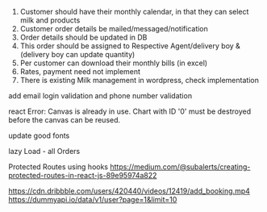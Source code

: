 1. Customer should have their monthly calendar, in that they can select milk and products
2. Customer order details be mailed/messaged/notification
3. Order details should be updated in DB
4. This order should be assigned to Respective Agent/delivery boy & (delivery boy can update quantity)
5. Per customer can download their monthly bills (in excel)
6. Rates, payment need not implement
7. There is existing Milk management in wordpress, check implementation

add email login validation and phone number validation

react Error: Canvas is already in use. Chart with ID '0' must be destroyed before the canvas can be reused.

update good fonts

lazy Load - all Orders

Protected Routes using hooks
https://medium.com/@subalerts/creating-protected-routes-in-react-js-89e95974a822

https://cdn.dribbble.com/users/420440/videos/12419/add_booking.mp4
 https://dummyapi.io/data/v1/user?page=1&limit=10